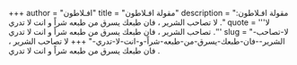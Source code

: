 +++
author = "افـلاطون"
title = "مقولة افـلاطون"
description = "مقولة افـلاطون: لا تصاحب الشرير ، فان طبعك يسرق من طبعه شراً و انت لا تدري ."
quote = '''لا تصاحب الشرير ، فان طبعك يسرق من طبعه شراً و انت لا تدري .''' 
slug = "لا-تصاحب-الشرير--فان-طبعك-يسرق-من-طبعه-شراً-و-انت-لا-تدري-"
+++
لا تصاحب الشرير ، فان طبعك يسرق من طبعه شراً و انت لا تدري .

